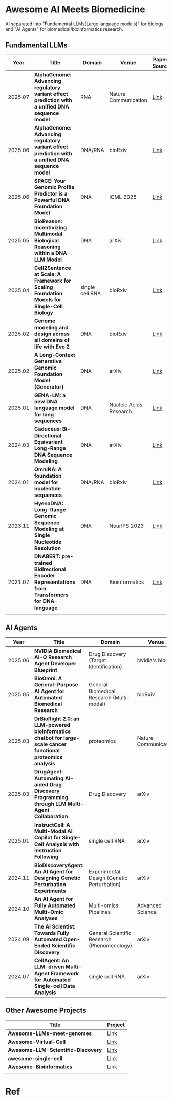 # Awesome AI Meets Biomedicine

AI separated into "Fundamental LLMs(Large language models)" for biology and "AI Agents" for biomedical/bioinformatics research.



## Fundamental LLMs

| Year    | Title                                                        | Domain          | Venue                  | Paper/ Source                                                | Code/Product                                           |
| ------- | ------------------------------------------------------------ | --------------- | ---------------------- | ------------------------------------------------------------ | ------------------------------------------------------ |
| 2025.07 | **AlphaGenome: Advancing regulatory variant effect prediction with a unified DNA sequence model** | RNA             | Nature Communication   | [Link](https://www.nature.com/articles/s41467-025-60872-5)   | [Link](https://github.com/lbcb-sci/RiNALMo)            |
| 2025.06 | **AlphaGenome: Advancing regulatory variant effect prediction with a unified DNA sequence model** | DNA/RNA         | bioRxiv                | [Link](https://www.biorxiv.org/content/10.1101/2025.06.25.661532v1) | [Link](https://github.com/google-deepmind/alphagenome) |
| 2025.06 | **SPACE: Your Genomic Profile Predictor is a Powerful DNA Foundation Model** | DNA             | ICML 2025              | [Link](https://arxiv.org/abs/2506.01833)                     | [Link](https://github.com/YangLab/CSI)                 |
| 2025.05 | **BioReason: Incentivizing Multimodal Biological Reasoning within a DNA-LLM Model** | DNA             | arXiv                  | [Link](https://arxiv.org/abs/2505.23579)                     | [Link](https://github.com/bowang-lab/BioReason)        |
| 2025.04 | **Cell2Sentence at Scale: A Framework for Scaling Foundation Models for Single-Cell Biology** | single cell RNA | bioRxiv                | [Link](https://www.biorxiv.org/content/10.1101/2025.04.14.648850v1) | [Link](https://github.com/vandijklab/cell2sentence)    |
| 2025.02 | **Genome modeling and design across all domains of life with Evo 2** | DNA             | bioRxiv                | [Link](https://www.biorxiv.org/content/10.1101/2025.02.18.638918v1) | [Link](https://github.com/arcinstitute/evo2)           |
| 2025.02 | **A Long-Context Generative Genomic Foundation Model (Generator)** | DNA             | arXiv                  | [Link](https://arxiv.org/abs/2502.07272)                     | [Link](https://github.com/GenerTeam/GENERator)         |
| 2025.01 | **GENA-LM: a new DNA language model for long sequences**     | DNA             | Nucleic Acids Research | [Link](https://academic.oup.com/nar/article/53/2/gkae1310/7954523) | [Link](https://github.com/AIRI-Institute/GENA_LM)      |
| 2024.03 | **Caduceus: Bi-Directional Equivariant Long-Range DNA Sequence Modeling** | DNA             | arXiv                  | [Link](https://arxiv.org/abs/2403.03234)                     | [Link](https://caduceus-dna.github.io/)                |
| 2024.01 | **OmniNA: A foundation model for nucleotide sequences**      | DNA/RNA         | bioRxiv                | [Link](https://www.biorxiv.org/content/10.1101/2024.01.14.575543v1) |                                                        |
| 2023.11 | **HyenaDNA: Long-Range Genomic Sequence Modeling at Single Nucleotide Resolution** | DNA             | NeurIPS 2023           | [Link](https://papers.neurips.cc/paper_files/paper/2023/file/86ab6927ee4ae9bde4247793c46797c7-Paper-Conference.pdf) | [Link](https://github.com/HazyResearch/hyena-dna)      |
| 2021.07 | **DNABERT: pre-trained Bidirectional Encoder Representations from Transformers for DNA-language** | DNA             | Bioinformatics         | [Link](https://academic.oup.com/bioinformatics/article/37/15/2112/6128680) | [Link](https://github.com/jerryji1993/DNABERT)         |
|         |                                                              |                 |                        |                                                              |                                                        |

## AI Agents

| Year    | Title                                                        | Domain                                      | Venue                | Paper/Source                                                 | Code/Product                                                |
| ------- | ------------------------------------------------------------ | ------------------------------------------- | -------------------- | ------------------------------------------------------------ | ----------------------------------------------------------- |
| 2025.06 | **NVIDIA Biomedical AI-Q Research Agent Developer Blueprint** | Drug Discovery (Target Identification)      | Nvidia's blog        | [Link](https://build.nvidia.com/nvidia/biomedical-aiq-research-agent) | [Link](https://github.com/NVIDIA/bionemo-framework)         |
| 2025.05 | **BioOmni: A General-Purpose AI Agent for Automated Biomedical Research** | General Biomedical Research (Multi-modal)   | bioRxiv              | [Link](https://www.biorxiv.org/content/10.1101/2025.05.30.656746v1) | [Link](https://biomni.stanford.edu/)                        |
| 2025.03 | **DrBioRight 2.0: an LLM-powered bioinformatics chatbot for large-scale cancer functional proteomics analysis** | proteomics                                  | Nature Communication | [Link](https://www.nature.com/articles/s41467-025-57430-4)   | [Link](https://drbioright.org/)                             |
| 2025.03 | **DrugAgent: Automating AI-aided Drug Discovery Programming through LLM Multi-Agent Collaboration** | Drug Discovery                              | arXiv                | [Link](https://arxiv.org/abs/2411.15692)                     | [Link](https://anonymous.4open.science/r/drugagent-5C42/)   |
| 2025.01 | **InstructCell: A Multi-Modal AI Copilot for Single-Cell Analysis with Instruction Following** | single cell RNA                             | arXiv                | [Link](https://arxiv.org/abs/2501.08187)                     | [Link](https://github.com/zjunlp/InstructCell)              |
| 2024.11 | **BioDiscoveryAgent: An AI Agent for Designing Genetic Perturbation Experiments** | Experimental Design (Genetic Perturbation)  | arXiv                | [Link](https://arxiv.org/abs/2405.17631)                     | [Link](https://github.com/snap-stanford/BioDiscoveryAgent/) |
| 2024.10 | **An AI Agent for Fully Automated Multi-Omic Analyses**      | Multi-omics Pipelines                       | Advanced Science     | [Link](https://advanced.onlinelibrary.wiley.com/doi/10.1002/advs.202407094) | [Link](https://github.com/JoshuaChou2018/AutoBA)            |
| 2024.09 | **The AI Scientist: Towards Fully Automated Open-Ended Scientific Discovery** | General Scientific Research (Phenomenology) | arXiv                | [Link](https://arxiv.org/abs/2408.06292)                     | [Link](https://github.com/SakanaAI/AI-Scientist)            |
| 2024.07 | **CellAgent: An LLM-driven Multi-Agent Framework for Automated Single-cell Data Analysis** | single cell RNA                             | arXiv                | [Link](https://arxiv.org/abs/2407.09811)                     | [Link](http://cell.agent4science.cn/)                       |



## Other Awesome Projects

| Title                                | Project                                                      |
| ------------------------------------ | ------------------------------------------------------------ |
| **Awesome-LLMs-meet-genomes**        | [Link](https://github.com/ychuest/Awesome-LLMs-meet-genomes) |
| **Awesome-Virtual-Cell**             | [Link](https://github.com/Boom5426/Awesome-Virtual-Cell)     |
| **Awesome-LLM-Scientific-Discovery** | [Link](https://github.com/HKUST-KnowComp/Awesome-LLM-Scientific-Discovery) |
| **awesome-single-cell**              | [Link](https://github.com/seandavi/awesome-single-cell)      |
| **Awesome-Bioinformatics**           | [Link](https://github.com/danielecook/Awesome-Bioinformatics) |
|                                      |                                                              |



# Ref

